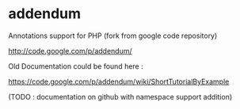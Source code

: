 addendum
========

Annotations support for PHP (fork from google code repository)

http://code.google.com/p/addendum/

Old Documentation could be found here : 

https://code.google.com/p/addendum/wiki/ShortTutorialByExample

(TODO : documentation on github with namespace support addition)
